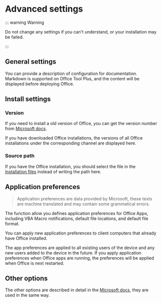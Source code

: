 # Advanced settings

::: warning Warning

Do not change any settings if you can't understand, or your installation may be failed.

:::

## General settings

You can provide a description of configuration for documentation. Markdown is supported on Office Tool Plus, and the content will be displayed before deploying Office.

## Install settings

### Version

If you need to install a old version of Office, you can get the version number from [Microsoft docs](https://docs.microsoft.com/en-us/officeupdates/update-history-microsoft365-apps-by-date).

If you have downloaded Office installations, the versions of all Office installations under the corresponding channel are displayed here.

### Source path

If you have the Office installation, you should select the file in the [Installation files](/docs/deploy/basic-settings.html#installation-files) instead of writing the path here.

## Application preferences

> Application preferences are data provided by Microsoft, these texts are machine translated and may contain some grammatical errors.

The function allow you defines application preferences for Office Apps, including VBA Macro notifications, default file locations, and default file format.

You can apply new application preferences to client computers that already have Office installed.

The app preferences are applied to all existing users of the device and any new users added to the device in the future. If you apply application preferences when Office apps are running, the preferences will be applied when Office is next restarted.

## Other options

The other options are described in detail in the [Microsoft docs](https://docs.microsoft.com/en-us/deployoffice/office-deployment-tool-configuration-options), they are used in the same way.
